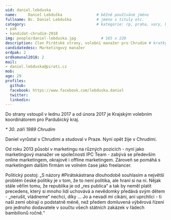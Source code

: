```yaml
---
uid: daniel.lebduska
name:     Daniel Lebduška               # běžně používáné jméno
fullname: Bc. Daniel Lebduška           # jméno s tituly etc.
category:                               # kategorie: rp, praha, vary, hradec, jmk, senat
- pak
- kandidat-chrudim-2018
img: people/daniel-lebduska.jpg           # 165 x 220
description: člen Pirátské strany, volební manažer pro Chrudim # kratký popis, max 160 znaků
candidatedesc: Marketingový manažer
ordpak: 2
ordkomunal2018: 2
mail:
- daniel.lebduska@pirati.cz
mob:
age: 29
profiles:
  github:
  facebook: https://www.facebook.com/lebduska.daniel
  twitter:
  linkedin:
---
```



Do strany vstoupil v lednu 2017 a od února 2017 je Krajským volebním koordinátorem pro Pardubický kraj. 

_* 30. září 1989 Chrudim_

Daniel vyrůstal v Chrudimi a studoval v Praze. Nyní opět žije v Chrudimi.

Od roku 2013 působí v marketingu na různých pozicích - nyní jako marketingový manažer ve společnosti IPC Team - zabývá se především online marketingem, okrajově i offline marketingem. Zároveň se pomáhá s marketingem dalším firmám ve volném čase jako freelancer.

Politický postoj: „S názory #Pirátskástrana dlouhodobě souhlasím a největší problém české politiky je v tom, že to není politika, ale hraní si na ni. Nějak stále věřím tomu, že republika je od „res publica“ a tak by neměl platit precedens, který si mnoho lidí uchovává a nevědomky předává svým dětem - „nerušit, vládneme“ nechci, díky … Jo a nevadí mi cikáni, ani uprchlíci - ti naši zemi obírají o podstatně méně, než předem domluvená výběrová řízení pro jednoho dodavatele v součtu všech státních zakázek v řádech bambilionů ročně.“


